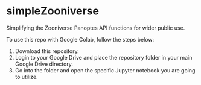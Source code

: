 # simpleZooniverse
Simplifying the Zooniverse Panoptes API functions for wider public use.

To use this repo with Google Colab, follow the steps below:
1. Download this repository.
2. Login to your Google Drive and place the repository folder in your main Google Drive directory.
3. Go into the folder and open the specific Jupyter notebook you are going to utilize.
